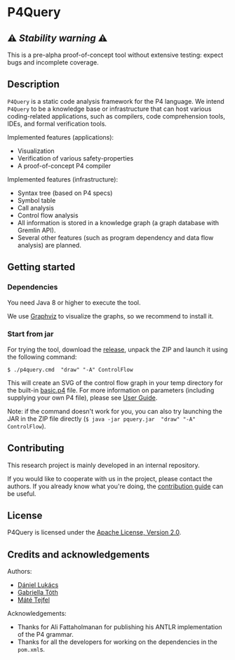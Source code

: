 # P4Query

## :warning: *Stability warning* :warning:

This is a pre-alpha proof-of-concept tool without extensive testing: expect bugs and incomplete coverage. 

## Description

`P4Query` is a static code analysis framework for the P4 language. We intend `P4Query` to be a knowledge base or infrastructure that can host various coding-related applications, such as compilers, code comprehension tools, IDEs, and formal verification tools.

Implemented features (applications):

- Visualization 
- Verification of various safety-properties 
- A proof-of-concept P4 compiler 

Implemented features (infrastructure):

- Syntax tree (based on P4 specs)
- Symbol table
- Call analysis
- Control flow analysis
- All information is stored in a knowledge graph (a graph database with Gremlin API).
- Several other features (such as program dependency and data flow analysis) are planned.

## Getting started

### Dependencies

You need Java 8 or higher to execute the tool.

We use [Graphviz](https://graphviz.org/) to visualize the graphs, so we recommend to install it.

### Start from jar

For trying the tool, download the [release](TODO), unpack the ZIP and launch it using the following command: 

```
$ ./p4query.cmd  "draw" "-A" ControlFlow 
```

This will create an SVG of the control flow graph in your temp directory for the built-in [basic.p4](broker/src/main/resources/basic.p4) file. For more information on parameters (including supplying your own P4 file), please see [User Guide](docs/user_guide.md).

Note: if the command doesn't work for you, you can also try launching the JAR in the ZIP file directly (`$ java -jar pquery.jar  "draw" "-A" ControlFlow`).

## Contributing

This research project is mainly developed in an internal repository. 

If you would like to cooperate with us in the project, please contact the authors. If you already know what you're doing, the [contribution guide](docs/CONTRIBUTING.md) can be useful.

## License

P4Query is licensed under the [Apache License, Version 2.0](LICENSE.txt).

## Credits and acknowledgements

Authors:

- [Dániel Lukács](https://github.com/daniel-lukacs/)
- [Gabriella Tóth](https://github.com/tothgabi/)
- [Máté Tejfel](https://github.com/mate-tejfel)

Acknowledgements:

- Thanks for Ali Fattaholmanan for publishing his ANTLR implementation of the P4 grammar.
- Thanks for all the developers for working on the dependencies in the `pom.xml`s. 
